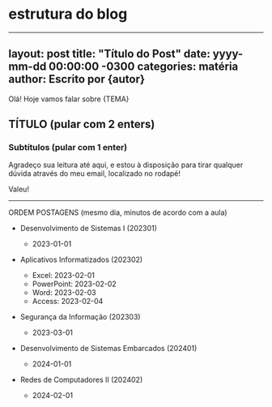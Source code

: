 # estrutura do blog

---
layout: post
title: "Título do Post"
date: yyyy-mm-dd 00:00:00 -0300
categories: matéria
author: Escrito por {autor}
---

Olá! Hoje vamos falar sobre {TEMA}

## TÍTULO (pular com 2 enters)

### Subtítulos (pular com 1 enter)

Agradeço sua leitura até aqui, e estou à disposição para tirar qualquer dúvida através do meu email, localizado no rodapé!

Valeu!











--------------------------

ORDEM POSTAGENS (mesmo dia, minutos de acordo com a aula)

- Desenvolvimento de Sistemas I (202301)
  - 2023-01-01
  
- Aplicativos Informatizados (202302)
  - Excel: 2023-02-01
  - PowerPoint: 2023-02-02
  - Word: 2023-02-03
  - Access: 2023-02-04

- Segurança da Informação (202303)
  - 2023-03-01
  
- Desenvolvimento de Sistemas Embarcados (202401)
  - 2024-01-01

- Redes de Computadores II (202402)
  - 2024-02-01